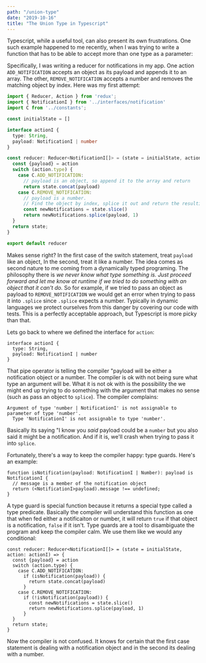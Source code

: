 ```yaml
---
path: "/union-type"
date: "2019-10-16"
title: "The Union Type in Typescript"
---
```


Typescript, while a useful tool, can also present its own frustrations. One such example happened to me recently, when I was trying to write a function that has to be able to accept more than one type as a parameter:

Specifically, I was writing a reducer for notifications in my app. One action `ADD_NOTIFICATION` accepts an object as its payload and appends it to an array. The other, `REMOVE_NOTIFICATION` accepts a number and removes the matching object by index. Here was my first attempt:

```typescript
import { Reducer, Action } from 'redux';
import { NotificationI } from '../interfaces/notification'
import C from '../constants';

const initialState = []

interface actionI {
  type: String,
  payload: NotificationI | number
}

const reducer: Reducer<NotificationI[]> = (state = initialState, action: actionI) => {
  const {payload} = action
  switch (action.type) {
    case C.ADD_NOTIFICATION:
      // payload is an object, so append it to the array and return
      return state.concat(payload)
    case C.REMOVE_NOTIFICATION:
      // payload is a number. 
      // Find the object by index, splice it out and return the resulting array.
      const newNotifications = state.slice()
      return newNotifications.splice(payload, 1)
  }
  return state;
}

export default reducer
```

Makes sense right? In the first case of the switch statement, treat `payload` like an object, In the second, treat it like a number. The idea comes as second nature to me coming from a dynamically typed programing. The philosophy there is _we never know what type something is. Just proceed forward and let me know at runtime if we tried to do something with an object that it can't do._ So for example, if we tried to pass an object as payload to `REMOVE_NOTIFICATION` we would get an error when trying to pass it into `.splice` since `.splice` expects a number. Typically in dynamic languages we protect ourselves from this danger by covering our code with tests. This is a perfectly acceptable approach, but Typescript is more picky than that.

Lets go back to where we defined the interface for `action`:

```
interface actionI {
  type: String,
  payload: NotificationI | number
}
```

That pipe operator is telling the compiler "payload will be either a notification object or a number. The compiler is ok with not being sure what type an argument will be. What it is not ok with is the possibility the we might end up trying to do something with the argument that makes no sense (such as pass an object to `splice`). The compiler complains:
```
Argument of type 'number | NotificationI' is not assignable to parameter of type 'number'.
  Type 'NotificationI' is not assignable to type 'number'.
```

Basically its saying "I know you _said_ payload could be a `number` but you also said it might be a notification. And if it is, we'll crash when trying to pass it into `splice`.

Fortunately, there's a way to keep the compiler happy: type guards. Here's an example:

```
function isNotification(payload: NotificationI | Number): payload is NotificationI {
  // message is a member of the notification object
  return (<NotificationI>payload).message !== undefined;
}
```

A type guard is special function because it returns a special type called a type predicate. Basically the compiler will understand this function as one that when fed either a notificaiton or number, it will return `true` if that object is a notification, `false` if it isn't. Type guards are a tool to disambiguate the program and keep the compiler calm. We use them like we would any conditional:

```
const reducer: Reducer<NotificationI[]> = (state = initialState, action: actionI) => {
  const {payload} = action
  switch (action.type) {
    case C.ADD_NOTIFICATION:
      if (isNotification(payload)) {
        return state.concat(payload)
      }
    case C.REMOVE_NOTIFICATION:
      if (!isNotification(payload)) {
        const newNotifications = state.slice()
        return newNotifications.splice(payload, 1)
      }
  }
  return state;
}
```

Now the compiler is not confused. It knows for certain that the first case statement is dealing with a notification object and in the second its dealing with a number.

